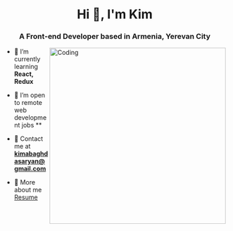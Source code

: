<!-- <p align="center">
    <img src="https://media.tenor.com/YNqsJbmb_yMAAAAd/coding.gif" alt="Banner" height="200" width="250"/>
  </a>
</p> -->

<h1 align="center">Hi 👋, I'm Kim</h1>
<h3 align="center">A  Front-end Developer based in Armenia, Yerevan City</h3>
<img align="right" alt="Coding" width="400" src="https://user-images.githubusercontent.com/59734313/157189039-c09b3e38-9f42-42c0-ab54-14f1574190a7.gif">


- 🔗 I’m currently learning **React, Redux**

- 🤝 I’m open to remote web development jobs **

- 📨 Contact me at **kimabaghdasaryan@gmail.com**

- 📄 More
about me
[Resume](https://drive.google.com/file/d/1lzFqU9g9R1TmgX7Oce3zsh_J7io9132B/view?usp=sharing)
